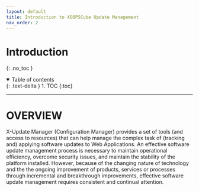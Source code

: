 ```yaml
---
layout: default
title: Introduction to XOOPSCube Update Management
nav_order: 2
---
```


# Introduction
{: .no_toc }

<details open markdown="block">
  <summary>
    Table of contents
  </summary>
  {: .text-delta }
1. TOC
{:toc}
</details>

---


# OVERVIEW


X-Update Manager (Configuration Manager) provides a set of tools (and access to resources) that can help manage the complex task of (tracking and) applying software updates to Web Applications. 
An effective software update management process is necessary to maintain operational efficiency, overcome security issues, and maintain the stability of the platform installed. 
However, because of the changing nature of technology and the the ongoing improvement of products, services or processes through incremental and breakthrough improvements, effective software update management requires consistent and continual attention.

